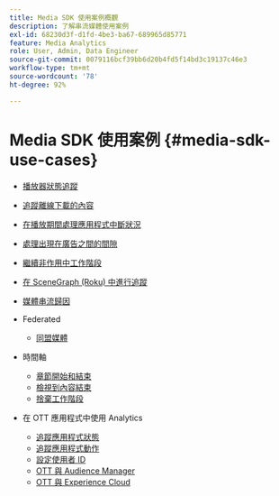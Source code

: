 ```yaml
---
title: Media SDK 使用案例概觀
description: 了解串流媒體使用案例
exl-id: 68230d3f-d1fd-4be3-ba67-689965d85771
feature: Media Analytics
role: User, Admin, Data Engineer
source-git-commit: 0079116bcf39bb6d20b4fd5f14bd3c19137c46e3
workflow-type: tm+mt
source-wordcount: '78'
ht-degree: 92%

---
```


# Media SDK 使用案例 {#media-sdk-use-cases}

* [播放器狀態追蹤](/help/use-cases/player-state-tracking/player-state-overview.md)
* [追蹤離線下載的內容](/help/use-cases/track-downloaded-content.md)
* [在播放期間處理應用程式中斷狀況](/help/use-cases/cookbook/app-interrupts.md)
* [處理出現在廣告之間的間隙](/help/use-cases/cookbook/fix-ad-play-ad.md)
* [繼續非作用中工作階段](/help/use-cases/cookbook/resuming-inactive.md)
* [在 SceneGraph (Roku) 中進行追蹤](/help/use-cases/cookbook/sdk-track-scenegraph.md)
* [媒體串流歸因](/help/use-cases/media-analytics-cookbook/media-dimensions.md)

* Federated
   * [同盟媒體](/help/use-cases/federated-media.md)

* 時間軸
   * [章節開始和結束](/help/use-cases/timelines/chapter-start-end.md)
   * [檢視到內容結束](/help/use-cases/timelines/view-to-end-of-content.md)
   * [捨棄工作階段](/help/use-cases/timelines/user-abandons-session.md)

* 在 OTT 應用程式中使用 Analytics
   * [追蹤應用程式狀態](/help/use-cases/analytics-with-ott/track-app-states.md)
   * [追蹤應用程式動作](/help/use-cases/analytics-with-ott/track-app-actions.md)
   * [設定使用者 ID](/help/use-cases/analytics-with-ott/set-user-ids.md)
   * [OTT 與 Audience Manager](/help/use-cases/analytics-with-ott/ott-am.md)
   * [OTT 與 Experience Cloud](/help/use-cases/analytics-with-ott/ott-experience-cloud.md)

